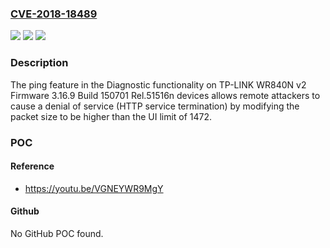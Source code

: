 ### [CVE-2018-18489](https://cve.mitre.org/cgi-bin/cvename.cgi?name=CVE-2018-18489)
![](https://img.shields.io/static/v1?label=Product&message=n%2Fa&color=blue)
![](https://img.shields.io/static/v1?label=Version&message=n%2Fa&color=blue)
![](https://img.shields.io/static/v1?label=Vulnerability&message=n%2Fa&color=brighgreen)

### Description

The ping feature in the Diagnostic functionality on TP-LINK WR840N v2 Firmware 3.16.9 Build 150701 Rel.51516n devices allows remote attackers to cause a denial of service (HTTP service termination) by modifying the packet size to be higher than the UI limit of 1472.

### POC

#### Reference
- https://youtu.be/VGNEYWR9MgY

#### Github
No GitHub POC found.

